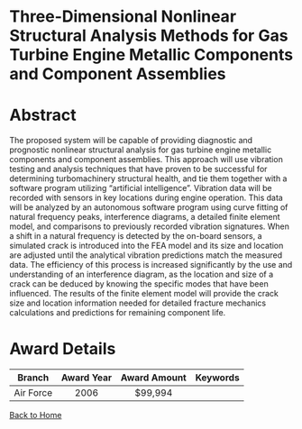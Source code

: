 
Three-Dimensional Nonlinear Structural Analysis Methods for Gas Turbine Engine Metallic Components and Component Assemblies
===========================================================================================================================

# Abstract


The proposed system will be capable of providing diagnostic and prognostic nonlinear structural analysis for gas turbine engine metallic components and component assemblies.  This approach will use vibration testing and analysis techniques that have proven to be successful for determining turbomachinery structural health, and tie them together with a software program utilizing “artificial intelligence”.  Vibration data will be recorded with sensors in key locations during engine operation.  This data will be analyzed by an autonomous software program using curve fitting of natural frequency peaks, interference diagrams, a detailed finite element model, and comparisons to previously recorded vibration signatures.  When a shift in a natural frequency is detected by the on-board sensors, a simulated crack is introduced into the FEA model and its size and location are adjusted until the analytical vibration predictions match the measured data.  The efficiency of this process is increased significantly by the use and understanding of an interference diagram, as the location and size of a crack can be deduced by knowing the specific modes that have been influenced.  The results of the finite element model will provide the crack size and location information needed for detailed fracture mechanics calculations and predictions for remaining component life.  

# Award Details

|Branch|Award Year|Award Amount|Keywords|
| :---: | :---: | :---: | :---: |
|Air Force|2006|$99,994||
  
  


[Back to Home](https://github.com/chrischow/dod_sbir_awards)